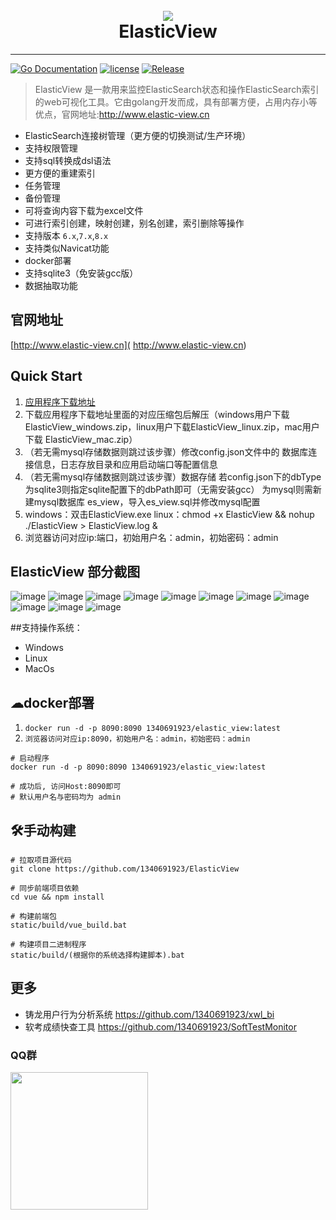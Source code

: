 ﻿<h1 align="center">
   <br>
   <img src="https://gitee.com/cynthia520/elastic-view/raw/main/static/show_img/2.png"/>
   <br>
   ElasticView
   <br>
</h1>

-----------
[![Go Documentation](http://img.shields.io/badge/go-documentation-blue.svg?style=flat-square)](https://godoc.org/github.com/1340691923/ElasticView)
[![license](https://img.shields.io/github/license/mashape/apistatus.svg?maxAge=2592000)](https://github.com/1340691923/ElasticView/blob/main/LICENSE)
[![Release](https://img.shields.io/github/release/1340691923/ElasticView.svg?label=Release)](https://gitee.com/cynthia520/elastic-view/releases)

> ElasticView 是一款用来监控ElasticSearch状态和操作ElasticSearch索引的web可视化工具。它由golang开发而成，具有部署方便，占用内存小等优点，官网地址:http://www.elastic-view.cn
* ElasticSearch连接树管理（更方便的切换测试/生产环境）
* 支持权限管理
* 支持sql转换成dsl语法
* 更方便的重建索引
* 任务管理
* 备份管理
* 可将查询内容下载为excel文件
* 可进行索引创建，映射创建，别名创建，索引删除等操作
* 支持版本 `6.x`,`7.x`,`8.x`
* 支持类似Navicat功能
* docker部署
* 支持sqlite3（免安装gcc版）
* 数据抽取功能

## 官网地址
[http://www.elastic-view.cn]( http://www.elastic-view.cn)


## Quick Start
1. [应用程序下载地址]( https://gitee.com/cynthia520/elastic-view/releases/)
2. 下载应用程序下载地址里面的对应压缩包后解压（windows用户下载ElasticView_windows.zip，linux用户下载ElasticView_linux.zip，mac用户下载 ElasticView_mac.zip）
3. （若无需mysql存储数据则跳过该步骤）修改config.json文件中的 数据库连接信息，日志存放目录和应用启动端口等配置信息
4. （若无需mysql存储数据则跳过该步骤）数据存储 若config.json下的dbType为sqlite3则指定sqlite配置下的dbPath即可（无需安装gcc）
   为mysql则需新建mysql数据库 es_view，导入es_view.sql并修改mysql配置
5. windows：双击ElasticView.exe  linux：chmod +x ElasticView && nohup ./ElasticView > ElasticView.log &
6. 浏览器访问对应ip:端口，初始用户名：admin，初始密码：admin

## ElasticView 部分截图

![image](https://gitee.com/cynthia520/elastic-view/raw/main/static/show_img/1.png)
![image](https://gitee.com/cynthia520/elastic-view/raw/main/static/show_img/3.png)
![image](https://gitee.com/cynthia520/elastic-view/raw/main/static/show_img/4.png)
![image](https://gitee.com/cynthia520/elastic-view/raw/main/static/show_img/5.png)
![image](https://gitee.com/cynthia520/elastic-view/raw/main/static/show_img/6.png)
![image](https://gitee.com/cynthia520/elastic-view/raw/main/static/show_img/7.png)
![image](https://gitee.com/cynthia520/elastic-view/raw/main/static/show_img/8.png)
![image](https://gitee.com/cynthia520/elastic-view/raw/main/static/show_img/9.png)
![image](https://gitee.com/cynthia520/elastic-view/raw/main/static/show_img/10.png)
![image](https://gitee.com/cynthia520/elastic-view/raw/main/static/show_img/11.png)
![image](https://gitee.com/cynthia520/elastic-view/raw/main/static/show_img/12.png)


##支持操作系统：
 -  Windows
 -  Linux
 -  MacOs

<!-- ## 手动编译
 1. `git clone git@github.com:1340691923/ElasticView.git`
 2. `cd vue && cnpm install (安装前端依赖)`
 3. `执行static/build 下的vue_build.bat （打前端正式包）`
 4. `执行static/build 下的win_build.bat(linux则为linux_build.bat)  (编译二进制可执行程序)`
  -->

## ☁docker部署
1. `docker run -d -p 8090:8090 1340691923/elastic_view:latest`
2. `浏览器访问对应ip:8090，初始用户名：admin，初始密码：admin`
   
```shell
# 启动程序
docker run -d -p 8090:8090 1340691923/elastic_view:latest

# 成功后, 访问Host:8090即可
# 默认用户名与密码均为 admin
```
## 🛠️手动构建
```shell
# 拉取项目源代码
git clone https://github.com/1340691923/ElasticView

# 同步前端项目依赖
cd vue && npm install

# 构建前端包
static/build/vue_build.bat

# 构建项目二进制程序
static/build/(根据你的系统选择构建脚本).bat
```

## 更多
 * 铸龙用户行为分析系统     https://github.com/1340691923/xwl_bi
 * 软考成绩快查工具        https://github.com/1340691923/SoftTestMonitor

<!--### 求职中，个人微信二维码-->

<!-- ![image](https://gitee.com/cynthia520/elastic-view/raw/main/static/show_img/weixin.jpg)   -->
<!--<img src="https://gitee.com/cynthia520/elastic-view/raw/main/static/show_img/weixin.jpg" style="width: 220px"> -->


### QQ群

<img src="https://gitee.com/cynthia520/elastic-view/raw/main/static/show_img/qq_group.jpg" style="width: 220px">
